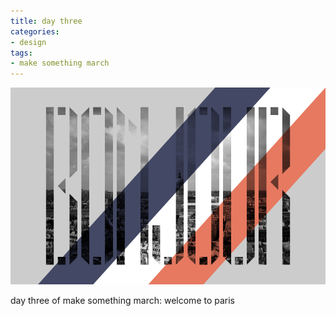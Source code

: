 ```yaml
---
title: day three
categories:
- design
tags:
- make something march
---
```


![](03/03.png)

day three of make something march: welcome to paris
